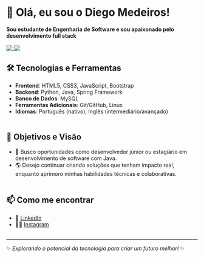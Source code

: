 # 👋 Olá, eu sou o Diego Medeiros! 
**Sou estudante de Engenharia de Software e sou apaixonado pelo desenvolvimento full stack**

<a align=center href="https://github.com/diegobyter/github-readme-stats">
  <!-- <img align="center" src="https://github-readme-streak-stats.herokuapp.com/?user=diegobyter&theme=tokyonight&hide_border=true" /> -->
  <img align="center" src="https://github-readme-streak-stats.herokuapp.com/?user=diegobyter&theme=dark&hide_border=true"/>
</a>
<a href="https://github.com/diegobyter/convoychat">
  <img align="center" src="https://github-readme-stats.vercel.app/api?username=diegobyter&theme=dark&show_icons=true&hide_border=true&count_private=true" />
</a>

<!-- ![diegobyter's Stats](https://github-readme-stats.vercel.app/api?username=diegobyter&theme=tokyonight&show_icons=true&hide_border=true&count_private=true) -->
<!-- ![diegobyter's Streak](https://github-readme-streak-stats.herokuapp.com/?user=diegobyter&theme=tokyonight&hide_border=true) -->

<br/>

## 🛠️ Tecnologias e Ferramentas

<!-- ![diegobyter's Top Languages](https://github-readme-stats.vercel.app/api/top-langs/?username=diegobyter&theme=tokyonight&show_icons=true&hide_border=true&layout=compact) -->

- **Frontend**: HTML5, CSS3, JavaScript, Bootstrap
- **Backend**: Python, Java, Spring Framework
- **Banco de Dados**: MySQL
- **Ferramentas Adicionais**: Git/GitHub, Linux
- **Idiomas**: Português (nativo), Inglês (intermediário/avançado)
<br/><br/>
## 🎯 Objetivos e Visão
- 🏢 Busco oportunidades como desenvolvedor júnior ou estagiário em desenvolvimento de software com Java.
- 🌎 Desejo continuar criando soluções que tenham impacto real, enquanto aprimoro minhas habilidades técnicas e colaborativas.
<br/><br/>
## 📫 Como me encontrar
- 💼 [LinkedIn](https://www.linkedin.com/in/diegobyter/)
- 🧑‍💻 [Instagram](https://www.instagram.com/diegobyter/)
<br/><br/>
---

✨ _Explorando o potencial da tecnologia para criar um futuro melhor!_ ✨


<!--
**diegobyter/diegobyter** is a ✨ _special_ ✨ repository because its `README.md` (this file) appears on your GitHub profile.

Here are some ideas to get you started:

- 🔭 I’m currently working on ...
- 🌱 I’m currently learning ...
- 👯 I’m looking to collaborate on ...
- 🤔 I’m looking for help with ...
- 💬 Ask me about ...
- 📫 How to reach me: ...
- 😄 Pronouns: ...
- ⚡ Fun fact: ...
-->
